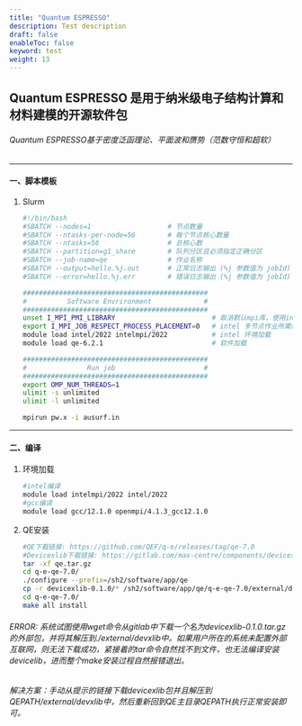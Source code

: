 ```yaml
---
title: "Quantum ESPRESSO"
description: Test description
draft: false
enableToc: false
keyword: test
weight: 13
---
```


## Quantum ESPRESSO 是用于纳米级电子结构计算和材料建模的开源软件包

###### Quantum ESPRESSO基于密度泛函理论、平面波和赝势（范数守恒和超软）
***
#### 一、脚本模板
1. Slurm
    ```bash
    #!/bin/bash
    #SBATCH --nodes=1                   # 节点数量
    #SBATCH --ntasks-per-node=56        # 每个节点核心数量
    #SBATCH --ntasks=56                 # 总核心数
    #SBATCH --partition=g1_share        # 队列分区且必须指定正确分区
    #SBATCH --job-name=qe               # 作业名称
    #SBATCH --output=hello.%j.out       # 正常日志输出 (%j 参数值为 jobId)
    #SBATCH --error=hello.%j.err        # 错误日志输出 (%j 参数值为 jobId)

    ##############################################
    #          Software Envrironment             #
    ##############################################
    unset I_MPI_PMI_LIBRARY                        # 取消默认mpi库，使用intel自带
    export I_MPI_JOB_RESPECT_PROCESS_PLACEMENT=0   # intel 多节点作业所需修改参数
    module load intel/2022 intelmpi/2022           # intel 环境加载
    module load qe-6.2.1                           # 软件加载

    ##############################################
    #               Run job                      #
    ##############################################
    export OMP_NUM_THREADS=1
    ulimit -s unlimited
    ulimit -l unlimited

    mpirun pw.x -i ausurf.in
    ```

***

#### 二、编译
1. 环境加载

    ```bash
    #intel编译
    module load intelmpi/2022 intel/2022
    #gcc编译
    module load gcc/12.1.0 openmpi/4.1.3_gcc12.1.0
    ```

2. QE安装

    ```bash
    #QE下载链接: https://github.com/QEF/q-e/releases/tag/qe-7.0
    #Devicexlib下载链接: https://gitlab.com/max-centre/components/devicexlib/-/archive/0.1.0/devicexlib-0.1.0.tar.gz
    tar -xf qe.tar.gz
    cd q-e-qe-7.0/
    ./configure --prefix=/sh2/software/app/qe
    cp -r devicexlib-0.1.0/* /sh2/software/app/qe/q-e-qe-7.0/external/devxlib
    cd q-e-qe-7.0/
    make all install
    ```

###### ERROR:  系统试图使用wget命令从gitlab中下载一个名为devicexlib-0.1.0.tar.gz的外部包，并将其解压到./external/devxlib中。如果用户所在的系统未配置外部互联网，则无法下载成功，紧接着的tar命令自然找不到文件，也无法编译安装devicelib，进而整个make安装过程自然报错退出。

###### 解决方案：手动从提示的链接下载devicexlib包并且解压到$QEPATH/external/devxlib中，然后重新回到QE主目录$QEPATH执行正常安装即可。
